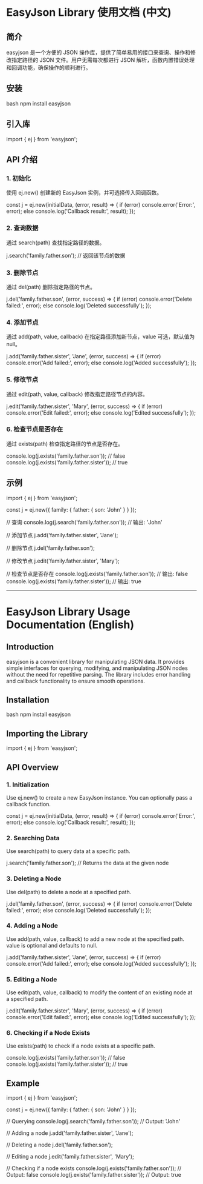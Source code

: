 # EasyJson Library 使用文档 (中文)

## 简介

easyjson 是一个方便的 JSON 操作库，提供了简单易用的接口来查询、操作和修改指定路径的 JSON 文件。用户无需每次都进行 JSON 解析，函数内置错误处理和回调功能，确保操作的顺利进行。

## 安装

bash
npm install easyjson


## 引入库


import { ej } from 'easyjson';


## API 介绍

### 1. 初始化

使用 ej.new() 创建新的 EasyJson 实例，并可选择传入回调函数。


const j = ej.new(initialData, (error, result) => {
  if (error) console.error('Error:', error);
  else console.log('Callback result:', result);
});


### 2. 查询数据

通过 search(path) 查找指定路径的数据。


j.search('family.father.son');  // 返回该节点的数据


### 3. 删除节点

通过 del(path) 删除指定路径的节点。


j.del('family.father.son', (error, success) => {
  if (error) console.error('Delete failed:', error);
  else console.log('Deleted successfully');
});


### 4. 添加节点

通过 add(path, value, callback) 在指定路径添加新节点，value 可选，默认值为 null。


j.add('family.father.sister', 'Jane', (error, success) => {
  if (error) console.error('Add failed:', error);
  else console.log('Added successfully');
});


### 5. 修改节点

通过 edit(path, value, callback) 修改指定路径节点的内容。


j.edit('family.father.sister', 'Mary', (error, success) => {
  if (error) console.error('Edit failed:', error);
  else console.log('Edited successfully');
});


### 6. 检查节点是否存在

通过 exists(path) 检查指定路径的节点是否存在。


console.log(j.exists('family.father.son'));  // false
console.log(j.exists('family.father.sister'));  // true


## 示例


import { ej } from 'easyjson';

const j = ej.new({ family: { father: { son: 'John' } } });

// 查询
console.log(j.search('family.father.son'));  // 输出: 'John'

// 添加节点
j.add('family.father.sister', 'Jane');

// 删除节点
j.del('family.father.son');

// 修改节点
j.edit('family.father.sister', 'Mary');

// 检查节点是否存在
console.log(j.exists('family.father.son'));  // 输出: false
console.log(j.exists('family.father.sister'));  // 输出: true


---

# EasyJson Library Usage Documentation (English)

## Introduction

easyjson is a convenient library for manipulating JSON data. It provides simple interfaces for querying, modifying, and manipulating JSON nodes without the need for repetitive parsing. The library includes error handling and callback functionality to ensure smooth operations.

## Installation

bash
npm install easyjson


## Importing the Library


import { ej } from 'easyjson';


## API Overview

### 1. Initialization

Use ej.new() to create a new EasyJson instance. You can optionally pass a callback function.


const j = ej.new(initialData, (error, result) => {
  if (error) console.error('Error:', error);
  else console.log('Callback result:', result);
});


### 2. Searching Data

Use search(path) to query data at a specific path.


j.search('family.father.son');  // Returns the data at the given node


### 3. Deleting a Node

Use del(path) to delete a node at a specified path.


j.del('family.father.son', (error, success) => {
  if (error) console.error('Delete failed:', error);
  else console.log('Deleted successfully');
});


### 4. Adding a Node

Use add(path, value, callback) to add a new node at the specified path. value is optional and defaults to null.


j.add('family.father.sister', 'Jane', (error, success) => {
  if (error) console.error('Add failed:', error);
  else console.log('Added successfully');
});


### 5. Editing a Node

Use edit(path, value, callback) to modify the content of an existing node at a specified path.


j.edit('family.father.sister', 'Mary', (error, success) => {
  if (error) console.error('Edit failed:', error);
  else console.log('Edited successfully');
});


### 6. Checking if a Node Exists

Use exists(path) to check if a node exists at a specific path.


console.log(j.exists('family.father.son'));  // false
console.log(j.exists('family.father.sister'));  // true


## Example


import { ej } from 'easyjson';

const j = ej.new({ family: { father: { son: 'John' } } });

// Querying
console.log(j.search('family.father.son'));  // Output: 'John'

// Adding a node
j.add('family.father.sister', 'Jane');

// Deleting a node
j.del('family.father.son');

// Editing a node
j.edit('family.father.sister', 'Mary');

// Checking if a node exists
console.log(j.exists('family.father.son'));  // Output: false
console.log(j.exists('family.father.sister'));  // Output: true
